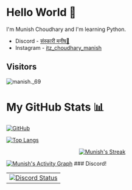 # Hello World 👋




I'm Munish Choudhary and I'm learning Python.





- Discord - [संस्कारी मनीष🥀](https://discord.com/users/1097266765261701281)
- Instagram - [itz_choudhary_manish](https://instagram.com/itz_choudhary_manish)



## Visitors
![manish._69](https://profile-counter.glitch.me/munishkhatri720/count.svg)


# My GitHub Stats 📊

[![GitHub](https://github-readme-stats.vercel.app/api?username=munishkhatri720&theme=tokyonight)](https://github.com/munishkhatri720)

[![Top Langs](https://github-readme-stats.vercel.app/api/top-langs/?username=munishkhatri720&theme=tokyonight&layout=compact)](https://github.com/munishkhatri720)


</span>

<p align="center">
    <a href="https://github.com/munishkhatri720/github-readme-streak-stats">
        <img title="🔥 Get streak stats for your profile at git.io/streak-stats" alt="Munish's Streak" src="https://github-readme-streak-stats.herokuapp.com/?user=munishkhatri720&theme=black-ice&hide_border=true&stroke=0000&background=060A0CD0"/>
    </a>
</p>
<a href="https://github.com/munishkhatri720/github-readme-activity-graph"><img alt="Munish's Activity Graph" src="https://github-readme-activity-graph.vercel.app/graph?username=munishkhatri720&theme=react" /></a>
### Discord!
<table>
    <td align="right" style="padding=0;width=50%;">
  <a href="https://discord.com/users/906191334547816490" target="_blank">
	<img align="center" alt="Discord Status" src="https://lanyard.cnrad.dev/api/972757228463489054?bg=0,000000,130F40&showDisplayName=true&hideBadges=true&idleMessage=Probably%20doing%20something%20else...&borderRadius=5px">
   </a>
    </td>
</table>

